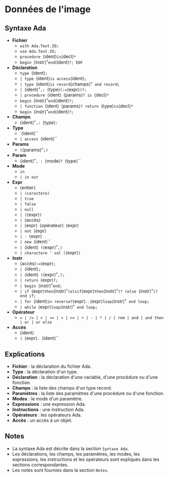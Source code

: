 # Données de l'image

## Syntaxe Ada

* **Fichier**
    * `with Ada.Text.IO;`
    * `use Ada.Text.IO;`
    * `procedure `&#x27E8;ident&#x27E9;` is `&#x27E8;decl&#x27E9;`*`
    * `begin `&#x27E8;instr&#x27E9;<sup>`+`</sup>` end `&#x27E8;ident&#x27E9;`?; EOF`
* **Déclaration**
    * `type `&#x27E8;ident&#x27E9;`;`
    * `| type `&#x27E8;ident&#x27E9;` is access `&#x27E8;ident&#x27E9;`;`
    * `| type `&#x27E8;ident&#x27E9;` is record `&#x27E8;champs&#x27E9;<sup>`+`</sup>` and record;`
    * `| `&#x27E8;ident&#x27E9;<sup>`+`</sup>`,: `&#x27E8;type&#x27E9;` (:= `&#x27E8;expr&#x27E9;`)?;`
    * `| procedure `&#x27E8;ident&#x27E9;` `&#x27E8;params&#x27E9;`? is `&#x27E8;decl&#x27E9;`*`
    * `begin `&#x27E8;instr&#x27E9;<sup>`+`</sup>` end `&#x27E8;ident&#x27E9;`?;`
    * `| function `&#x27E8;ident&#x27E9;` `&#x27E8;params&#x27E9;`? return `&#x27E8;type&#x27E9;` is `&#x27E8;decl&#x27E9;`*`
    * `begin `&#x27E8;instr&#x27E9;<sup>`+`</sup>` end `&#x27E8;ident&#x27E9;`?;`
* **Champs**
    * &#x27E8;ident&#x27E9;<sup>`+`</sup>`,: `&#x27E8;type&#x27E9;`:`
* **Type**
    * `&#x27E8;ident&#x27E9;``
    * `| access `&#x27E8;ident&#x27E9;`` 
* **Params**
    * `(`&#x27E8;params&#x27E9;<sup>`+`</sup>`;)`
* **Param**    
    * &#x27E8;ident&#x27E9;<sup>`+`</sup>`, : `&#x27E8;mode&#x27E9;`? `&#x27E8;type&#x27E9;``
* **Mode**
    * `in`
    * `| in out`
* **Expr**
    * &#x27E8;entier&#x27E9;
    * `| (caractère)`
    * `| true`
    * `| false`
    * `| null`
    * `| (`&#x27E8;expr&#x27E9;`)`
    * `| `&#x27E8;accès&#x27E9;
    * `| `&#x27E8;expr&#x27E9;` `&#x27E8;opérateur&#x27E9;` `&#x27E8;expr&#x27E9;
    * `| not `&#x27E8;expr&#x27E9;
    * `| - `&#x27E8;expr&#x27E9;
    * `| new `&#x27E8;ident&#x27E9;``
    * `| `&#x27E8;ident&#x27E9;` (`&#x27E8;expr&#x27E9;<sup>`+`</sup>`,)`
    * `| charactere ' val (`&#x27E8;expr&#x27E9;`)`
* **Instr**
    * &#x27E8;accès&#x27E9;` := `&#x27E8;expr&#x27E9;`;`
    * `| `&#x27E8;ident&#x27E9;`;`
    * `| `&#x27E8;ident&#x27E9;` (`&#x27E8;expr&#x27E9;<sup>`+`</sup>`,);`
    * `| return `&#x27E8;expr&#x27E9;`?;`
    * `| begin `&#x27E8;instr&#x27E9;<sup>`+`</sup>`end;`
    * `| if `&#x27E8;expr&#x27E9;` then `&#x27E8;instr&#x27E9;<sup>`+`</sup>` (elsif `&#x27E8;expr&#x27E9;` then `&#x27E8;instr&#x27E9;<sup>`+`</sup>`)* (else `&#x27E8;instr&#x27E9;<sup>`+`</sup>`)? end if;`
    * `| for `&#x27E8;ident&#x27E9;` in reverse? `&#x27E8;expr&#x27E9;`..`&#x27E8;expr&#x27E9;` loop `&#x27E8;instr&#x27E9;<sup>`+`</sup>` end loop;`
    * `| while `&#x27E8;expr&#x27E9;` loop `&#x27E8;instr&#x27E9;<sup>`+`</sup>` end loop;`
* **Opérateur**
    + `= | /= | < | <= | > | >= | + | - | * | / | rem | and | and then | or | or else`
* **Accès**
    *  &#x27E8;ident&#x27E9;
    * `| `&#x27E8;expr&#x27E9;`. `&#x27E8;ident&#x27E9;``

## Explications

* **Fichier** : la déclaration du fichier Ada.
* **Type** : la déclaration d'un type.
* **Déclaration** : la déclaration d'une variable, d'une procédure ou d'une fonction.
* **Champs** : la liste des champs d'un type record.
* **Paramètres** : la liste des paramètres d'une procédure ou d'une fonction.
* **Modes** : le mode d'un paramètre.
* **Expressions** : une expression Ada.
* **Instructions** : une instruction Ada.
* **Opérateurs** : les opérateurs Ada.
* **Accès** : un accès à un objet.

## Notes

* La syntaxe Ada est décrite dans la section `Syntaxe Ada`.
* Les déclarations, les champs, les paramètres, les modes, les expressions, les instructions et les opérateurs sont expliqués dans les sections correspondantes.
* Les notes sont fournies dans la section `Notes`.
